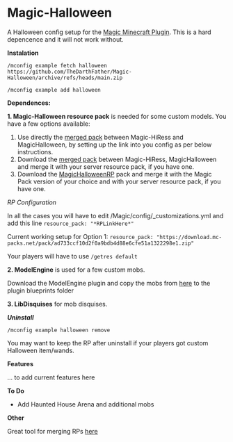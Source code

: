 # Magic-Halloween
A Halloween config setup for the [Magic Minecraft Plugin](https://www.spigotmc.org/resources/magic.1056/). This is a hard depencence and it will not work without.

**Instalation**

`/mconfig example fetch halloween https://github.com/TheDarthFather/Magic-Halloween/archive/refs/heads/main.zip`

`/mconfig example add halloween`

**Dependences:**

**1. Magic-Halloween resource pack** is needed for some custom models.
You have a few options available:
1. Use directly the [merged pack](https://download.mc-packs.net/pack/ad733ccf10d2f0a9bdb4d88e6cfe51a1322298e1.zip) between Magic-HiRess and MagicHalloween, by setting up the link into you config as per below instructions.  
2. Download the [merged pack](https://download.mc-packs.net/pack/ad733ccf10d2f0a9bdb4d88e6cfe51a1322298e1.zip) between Magic-HiRess, MagicHalloween and merge it with your server resource pack, if you have one. 
3. Download the [MagicHalloweenRP](https://github.com/TheDarthFather/Magic-Halloween/raw/dependences/dependences/resource-pack/MagicHalloweenRP.zip) pack and merge it with the Magic Pack version of your choice and with your server resource pack, if you have one. 



_RP Configuration_

In all the cases you will have to edit /Magic/config/\_customizations.yml and add this line `resource_pack: "*RPLinkHere*"`

Current working setup for Option 1: `resource_pack: "https://download.mc-packs.net/pack/ad733ccf10d2f0a9bdb4d88e6cfe51a1322298e1.zip"`

Your players will have to use `/getres default`

**2. ModelEngine** is used for a few custom mobs.

Download the ModelEngine plugin and copy the mobs from [here](https://github.com/TheDarthFather/Magic-Halloween/tree/dependences/dependences/modelengine/blueprints) to the plugin blueprints folder

**3. LibDisquises** for mob disquises. 


_**Uninstall**_

`/mconfig example halloween remove`

You may want to keep the RP after uninstall if your players got custom Halloween item/wands.

**Features**

... to add current features here

**To Do**

- Add Haunted House Arena and additional mobs

**Other**

Great tool for merging RPs [here](https://merge.elmakers.com/)
